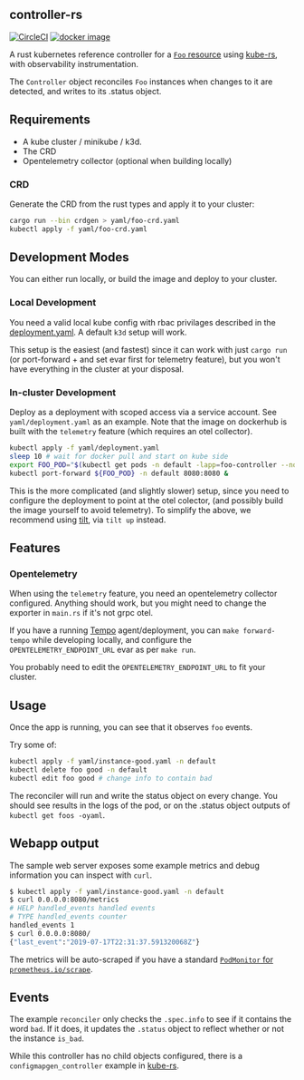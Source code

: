 ## controller-rs
[![CircleCI](https://circleci.com/gh/kube-rs/controller-rs/tree/master.svg?style=shield)](https://circleci.com/gh/kube-rs/controller-rs/tree/master)
[![docker image](https://img.shields.io/docker/pulls/clux/controller.svg)](
https://hub.docker.com/r/clux/controller/tags/)

A rust kubernetes reference controller for a [`Foo` resource](https://github.com/kube-rs/controller-rs/blob/master/yaml/foo-crd.yaml) using [kube-rs](https://github.com/kube-rs/kube-rs/), with observability instrumentation.

The `Controller` object reconciles `Foo` instances when changes to it are detected, and writes to its .status object.

## Requirements
- A kube cluster / minikube / k3d.
- The CRD
- Opentelemetry collector (optional when building locally)

### CRD
Generate the CRD from the rust types and apply it to your cluster:

```sh
cargo run --bin crdgen > yaml/foo-crd.yaml
kubectl apply -f yaml/foo-crd.yaml
```

## Development Modes
You can either run locally, or build the image and deploy to your cluster.

### Local Development
You need a valid local kube config with rbac privilages described in the [deployment.yaml](./yaml/deployment.yaml). A default `k3d` setup will work.

This setup is the easiest (and fastest) since it can work with just `cargo run` (or port-forward + and set evar first for telemetry feature), but you won't have everything in the cluster at your disposal.

### In-cluster Development
Deploy as a deployment with scoped access via a service account. See `yaml/deployment.yaml` as an example. Note that the image on dockerhub is built with the `telemetry` feature (which requires an otel collector).

```sh
kubectl apply -f yaml/deployment.yaml
sleep 10 # wait for docker pull and start on kube side
export FOO_POD="$(kubectl get pods -n default -lapp=foo-controller --no-headers | awk '{print $1}')"
kubectl port-forward ${FOO_POD} -n default 8080:8080 &
```

This is the more complicated (and slightly slower) setup, since you need to configure the deployment to point at the otel colector, (and possibly build the image yourself to avoid telemetry). To simplify the above, we recommend using [tilt](https://tilt.dev/), via `tilt up` instead.

## Features
### Opentelemetry
When using the `telemetry` feature, you need an opentelemetry collector configured. Anything should work, but you might need to change the exporter in `main.rs` if it's not grpc otel.

If you have a running [Tempo](https://grafana.com/oss/tempo/) agent/deployment, you can `make forward-tempo` while developing locally, and configure the `OPENTELEMETRY_ENDPOINT_URL` evar as per `make run`.

You probably need to edit the `OPENTELEMETRY_ENDPOINT_URL` to fit your cluster.

## Usage
Once the app is running, you can see that it observes `foo` events.

Try some of:

```sh
kubectl apply -f yaml/instance-good.yaml -n default
kubectl delete foo good -n default
kubectl edit foo good # change info to contain bad
```

The reconciler will run and write the status object on every change. You should see results in the logs of the pod, or on the .status object outputs of `kubectl get foos -oyaml`.

## Webapp output
The sample web server exposes some example metrics and debug information you can inspect with `curl`.

```sh
$ kubectl apply -f yaml/instance-good.yaml -n default
$ curl 0.0.0.0:8080/metrics
# HELP handled_events handled events
# TYPE handled_events counter
handled_events 1
$ curl 0.0.0.0:8080/
{"last_event":"2019-07-17T22:31:37.591320068Z"}
```

The metrics will be auto-scraped if you have a standard [`PodMonitor` for `prometheus.io/scrape`](https://github.com/prometheus-community/helm-charts/blob/b69e89e73326e8b504102a75d668dc4351fcdb78/charts/prometheus/values.yaml#L1608-L1650).

## Events
The example `reconciler` only checks the `.spec.info` to see if it contains the word `bad`. If it does, it updates the `.status` object to reflect whether or not the instance `is_bad`.

While this controller has no child objects configured, there is a `configmapgen_controller` example in [kube-rs](https://github.com/kube-rs/kube-rs/).
